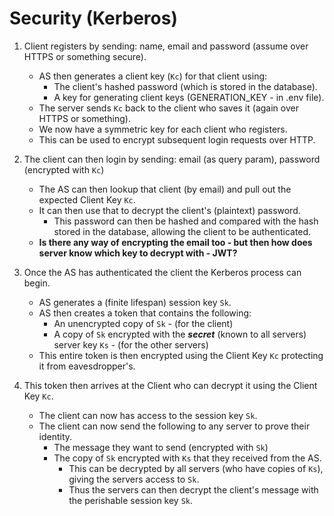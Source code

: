 # Security (Kerberos)
1. Client registers by sending: name, email and password (assume over HTTPS or something secure).
	- AS then generates a client key (`Kc`) for that client using:
		- The client's hashed password (which is stored in the database).
		- A key for generating client keys (GENERATION_KEY - in .env file).
	- The server sends `Kc` back to the client who saves it (again over HTTPS or something).
	- We now have a symmetric key for each client who registers.
	- This can be used to encrypt subsequent login requests over HTTP.

2. The client can then login by sending: email (as query param), password (encrypted with `Kc`)
	- The AS can then lookup that client (by email) and pull out the expected Client Key `Kc`.
	- It can then use that to decrypt the client's (plaintext) password.
		- This password can then be hashed and compared with the hash stored in the database, allowing the client to be authenticated.
	- **Is there any way of encrypting the email too - but then how does server know which key to decrypt with - JWT?**

3. Once the AS has authenticated the client the Kerberos process can begin.
	- AS generates a (finite lifespan) session key `Sk`.
	- AS then creates a token that contains the following:
		- An unencrypted copy of `Sk` - (for the client)
		- A copy of `Sk` encrypted with the ***secret*** (known to all servers) server key `Ks` - (for the other servers)
	- This entire token is then encrypted using the Client Key `Kc` protecting it from eavesdropper's.

4. This token then arrives at the Client who can decrypt it using the Client Key `Kc`.
	- The client can now has access to the session key `Sk`.
	- The client can now send the following to any server to prove their identity.
		- The message they want to send (encrypted with `Sk`)
		- The copy of `Sk` encrypted with `Ks` that they received from the AS.
			- This can be decrypted by all servers (who have copies of `Ks`), giving the servers access to `Sk`.
			- Thus the servers can then decrypt the client's message with the perishable session key `Sk`.